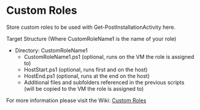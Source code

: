 # Custom Roles

Store custom roles to be used with Get-PostInstallationActivity here.

Target Structure (Where CustomRoleName1 is the name of your role)

* Directory: CustomRoleName1
    * CustomRoleName1.ps1 (optional, runs on the VM the role is assigned to)
    * HostStart.ps1 (optional, runs first and on the host)
    * HostEnd.ps1 (optional, runs at the end on the host)
    * Additional files and subfolders referenced in the previous scripts (will be copied to the VM the role is assigned to)

For more information please visit the Wiki: [Custom Roles](https://github.com/AutomatedLab/AutomatedLab/wiki/Custom-Roles)